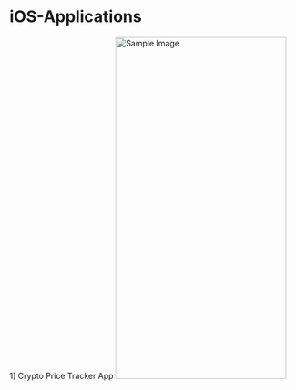 # iOS-Applications
1] Crypto Price Tracker App
<img src="https://github.com/user-attachments/assets/c0d60f3d-78cd-4d78-82e8-3e82a9f62888" alt="Sample Image" style="width:300px; height:600px;">
